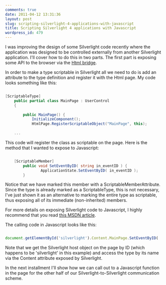 ```yaml
---
comments: true
date: 2011-04-12 13:31:36
layout: post
slug: scripting-silverlight-4-applications-with-javascript
title: Scripting Silverlight 4 applications with Javascript
wordpress_id: 479
---
```


I was improving the design of some Silverlight code recently where the application was designed to be controlled externally from another Silverlight application. I'll cover how to do this in two parts. The first part is exposing some API to the browser via the [Html bridge](http://msdn.microsoft.com/en-us/library/cc645076(v=vs.95).aspx).

In order to make a type scriptable in Silverlight all we need to do is add an attribute to the type definition and register it with the Html page. My code looks something like this:

``` csharp

[ScriptableType]
	public partial class MainPage : UserControl
	{
			
		public MainPage() {
			InitializeComponent();
			HtmlPage.RegisterScriptableObject("MainPage", this);
			
	...

```


This code will register the class as scriptable on the page. Here is the method that I wanted to expose to Javascript:

``` csharp

	[ScriptableMember]
		public void SetEventByID( string in_eventID ) {		
				ApplicationState.SetEventByID( in_eventID );
		}

```


Notice that we have marked this member with a ScriptableMemberAttribute. Since the type is already marked as a ScriptableType, this is not necessary, I've just shown it as an alternative to marking the entire type as scriptable, thus exposing all of its immediate (non-inherited) members.

For more details on exposing Silverlight code to Javascript, I highly recommend that you read [this MSDN article](http://msdn.microsoft.com/en-us/library/cc645085(v=vs.95).aspx).

The calling code in Javascript looks like this:

``` javascript

document.getElementById('silverlight').Content.MainPage.SetEventByID( '097346E8-9917-DD11-96BD-0003FF464654' );

```


Note that we get the Silverlight host object on the page by ID (which happens to be 'silverlight' in this example) and access the type by its name via the Content attribute exposed by Silverlight.

In the next installment I'll show how we can call out to a Javascript function in the page for the other half of our Silverlight-to-Silverlight communication scheme.
